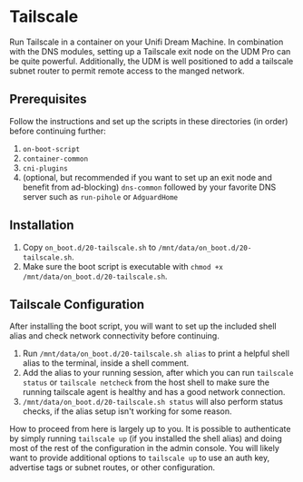 # Tailscale
Run Tailscale in a container on your Unifi Dream Machine. 
In combination with the DNS modules, setting up a Tailscale exit node on the UDM Pro can be quite powerful. 
Additionally, the UDM is well positioned to add a tailscale subnet router to permit remote access to the manged network. 

## Prerequisites
Follow the instructions and set up the scripts in these directories (in order) before continuing further:
1. `on-boot-script`
2. `container-common`
3. `cni-plugins`
4. (optional, but recommended if you want to set up an exit node and benefit from ad-blocking) `dns-common` followed by your favorite DNS server such as `run-pihole` or `AdguardHome`

## Installation
1. Copy `on_boot.d/20-tailscale.sh` to `/mnt/data/on_boot.d/20-tailscale.sh`.
2. Make sure the boot script is executable with `chmod +x /mnt/data/on_boot.d/20-tailscale.sh`.

## Tailscale Configuration
After installing the boot script, you will want to set up the included shell alias and check network connectivity before continuing.
1. Run `/mnt/data/on_boot.d/20-tailscale.sh alias` to print a helpful shell alias to the terminal, inside a shell comment. 
2. Add the alias to your running session, after which you can run `tailscale status` or `tailscale netcheck` from the host shell to make sure the running tailscale agent is healthy and has a good network connection. 
3. `/mnt/data/on_boot.d/20-tailscale.sh status` will also perform status checks, if the alias setup isn't working for some reason.

How to proceed from here is largely up to you. It is possible to authenticate by simply running `tailscale up` (if you installed the shell alias) and doing most of the rest of the configuration in the admin console. You will likely want to provide additional options to `tailscale up` to use an auth key, advertise tags or subnet routes, or other configuration.  